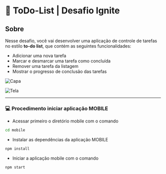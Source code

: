 # :calling: ToDo-List | Desafio Ignite

## Sobre

Nesse desafio, você vai desenvolver uma aplicação de controle de tarefas no estilo **to-do list**, que contém as seguintes funcionalidades:

- Adicionar uma nova tarefa
- Marcar e desmarcar uma tarefa como concluída
- Remover uma tarefa da listagem
- Mostrar o progresso de conclusão das tarefas

![Capa](https://user-images.githubusercontent.com/98921788/236344985-f3f1a766-b1f6-4d63-84c4-b2c4620e7f2f.png)

![Tela](https://user-images.githubusercontent.com/98921788/236347722-189c89eb-7c1b-49c4-a109-1150822cfb08.png)
<hr>


### :computer: Procedimento iniciar aplicação MOBILE 

-   Acessar primeiro o diretório mobile com o comando

```bash
cd mobile
```
- Instalar as dependências da aplicação MOBILE
```bash
npm install
```
- Iniciar a aplicação mobile com o comando
```bash
npm start
```




